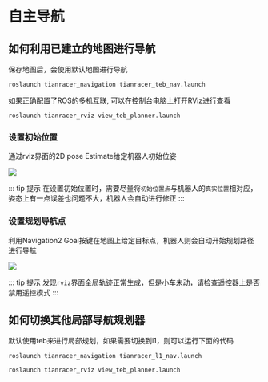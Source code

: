 # 自主导航


## 如何利用已建立的地图进行导航


保存地图后，会使用默认地图进行导航
```shell
roslaunch tianracer_navigation tianracer_teb_nav.launch
```

如果正确配置了ROS的多机互联, 可以在控制台电脑上打开RViz进行查看

```shell  
roslaunch tianracer_rviz view_teb_planner.launch
```

### 设置初始位置 

通过rviz界面的2D pose Estimate给定机器人初始位姿

![](https://tianbot-pic.oss-cn-beijing.aliyuncs.com/tianbot-pic/Tianbot-Docset_initial_pose.gif)

::: tip 提示
在设置初始位置时，需要尽量将`初始位置点`与机器人的`真实位置`相对应，姿态上有一点误差也问题不大，机器人会自动进行修正
:::

### 设置规划导航点

利用Navigation2 Goal按键在地图上给定目标点，机器人则会自动开始规划路径进行导航

![](https://tianbot-pic.oss-cn-beijing.aliyuncs.com/tianbot-pic/Tianbot-Docset_2d_nav_goal.gif)

::: tip 提示
发现`rviz`界面全局轨迹正常生成，但是小车未动，请检查遥控器上是否禁用遥控模式
:::

## 如何切换其他局部导航规划器

默认使用teb来进行局部规划，如果需要切换到l1，则可以运行下面的代码

```shell
roslaunch tianracer_navigation tianracer_l1_nav.launch 
```

```shell  
roslaunch tianracer_rviz view_teb_planner.launch
```